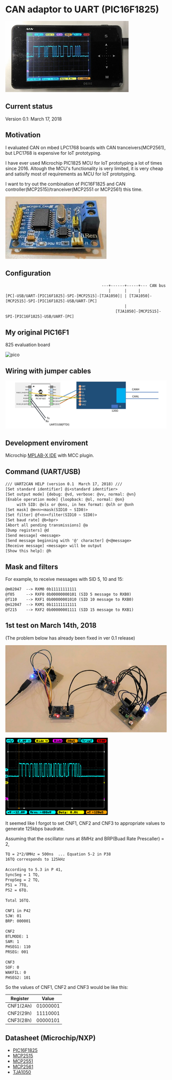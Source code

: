# CAN adaptor to UART (PIC16F1825)

![waveform](./doc/waveform.jpg)

## Current status

Version 0.1: March 17, 2018

## Motivation

I evaluated CAN on mbed LPC1768 boards with CAN tranceivers(MCP2561), but LPC1768 is expensive for IoT prototyping.

I have ever used Microchip PIC1825 MCU for IoT prototyping a lot of times since 2016. Altough the MCU's functionality is very limited, it is very cheap and satisify most of requirements as MCU for IoT prototyping.

I want to try out the combination of PIC16F1825 and CAN controller(MCP2515)/tranceiver(MCP2551 or MCP2561) this time.

![board](./doc/board.jpg)

## Configuration

```
                                          ---+------+-----+--- CAN bus
                                             |      |     |
[PC]-USB/UART-[PIC16F1825]-SPI-[MCP2515]-[TJA1050]| | [TJA1050]-[MCP2515]-SPI-[PIC16F1825]-USB/UART-[PC]
                                                    |
                                                [TJA1050]-[MCP2515]-SPI-[PIC16F1825]-USB/UART-[PC]                                                    
```

## My original PIC16F1
825 evaluation board

![pico](https://docs.google.com/drawings/d/e/2PACX-1vTHoT0TZIyVhAgkDVHyuWkc1-_6oFHT2mF53g2q36bgH_qxplkvvRIkJ3PqJBNuTZauhhMmSiemMoZO/pub?w=480&h=360)

## Wiring with jumper cables

![connection](./doc/pic16f1825-mcp2515.jpg)

## Development enviroment

Microchip [MPLAB-X IDE](http://www.microchip.com/mplab/mplab-x-ide) with MCC plugin.

## Command (UART/USB)

```
/// UART2CAN HELP (version 0.1  March 17, 2018) ///
[Set standard identifier] @i<standard identifier>
[Set output mode] {debug: @vd, verbose: @vv, normal: @vn}
[Enable operation mode] {loopback: @ol, normal: @on}
     with SID: @ols or @ons, in hex format: @olh or @onh
[Set mask] @m<n><mask(SID10 ~ SID0)>
[Set filter] @f<n><filter(SID10 ~ SID0)>
[Set baud rate] @b<bpr>
[Abort all pending transmissions] @a
[Dump registers] @d
[Send message] <message>
[Send message beginning with '@' character] @<@message>
[Receive message] <message> will be output
[Show this help]: @h
```

## Mask and filters

For example, to receive messages with SID 5, 10 and 15:
```
@m02047  --> RXM0 0b11111111111
@f05     --> RXF0 0b00000000101 (SID 5 message to RXB0)
@f110    --> RXF1 0b00000001010 (SID 10 message to RXB0)
@m12047  --> RXM1 0b11111111111
@f215    --> RXF2 0b00000001111 (SID 15 message to RXB1)
```

## 1st test on March 14th, 2018

(The problem below has already been fixed in ver 0.1 release)

![test](./doc/test.jpg)

![waveform2](./doc/waveform2.BMP)

It seemed like I forgot to set CNF1, CNF2 and CNF3 to appropriate values to generate 125kbps baudrate.

Assuming that the oscillator runs at 8MHz and BRP(Buad Rate Prescaller) = 2,

```
TQ = 2*2/8MHz = 500ns  ... Equation 5-2 in P38
16TQ corresponds to 125kHz

According to 5.3 in P 41,
SyncSeg = 1 TQ,
PropSeg = 2 TQ,
PS1 = 7TQ,
PS2 = 6TQ.

Total 16TQ.

CNF1 in P42
SJW: 01
BRP: 000001

CNF2
BTLMODE: 1
SAM: 1
PHSEG1: 110
PRSEG: 001

CNF3
SOF: 0
WAKFIL: 0
PHSEG2: 101
```

So the values of CNF1, CNF2 and CNF3 would be like this:

|Register | Value  |
|---------|--------|
|CNF1(2Ah)|01000001|
|CNF2(29h)|11110001|
|CNF3(28h)|00000101|

## Datasheet (Microchip/NXP)

- [PIC16F1825](http://ww1.microchip.com/downloads/en/DeviceDoc/41440A.pdf)
- [MCP2515](http://ww1.microchip.com/downloads/en/DeviceDoc/21801d.pdf)
- [MCP2551](http://ww1.microchip.com/downloads/en/DeviceDoc/21667E.pdf)
- [MCP2561](http://ww1.microchip.com/downloads/en/DeviceDoc/20005167C.pdf)
- [TJA1050](https://www.nxp.com/docs/en/data-sheet/TJA1050.pdf)
